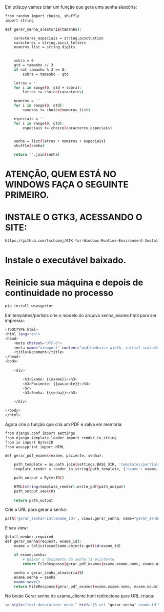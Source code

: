 Em utils.py vamos criar um função que gera uma senha aleatória:
```bash
from random import choice, shuffle
import string

def gerar_senha_aleatoria(tamanho):

    caracteres_especiais = string.punctuation   
    caracteres = string.ascii_letters
    numeros_list = string.digits

    
    sobra = 0
    qtd = tamanho // 3
    if not tamanho % 3 == 0:
        sobra = tamanho - qtd

    letras = ''
    for i in range(0, qtd + sobra):
        letras += choice(caracteres)

    numeros = ''
    for i in range(0, qtd):
        numeros += choice(numeros_list)

    especiais = ''
    for i in range(0, qtd):
        especiais += choice(caracteres_especiais)

    
    senha = list(letras + numeros + especiais)
    shuffle(senha)

    return ''.join(senha)
```
# ATENÇÃO, QUEM ESTÁ NO WINDOWS FAÇA O SEGUINTE PRIMEIRO.

# INSTALE O GTK3, ACESSANDO O SITE:

```bash
https://github.com/tschoonj/GTK-for-Windows-Runtime-Environment-Installer/releases
```

# Instale o executável baixado.

# Reinicie sua máquina e depois de continuidade no processo

```bash
pip install weasyprint
```


Em templates/partials crie o modelo do arquivo senha_exame.html para ser impresso:
```bash
<!DOCTYPE html>
<html lang="en">
<head>
    <meta charset="UTF-8">
    <meta name="viewport" content="width=device-width, initial-scale=1.0">
    <title>Document</title>
</head>
<body>
    
    <div>

        <h3>Exame: {{exame}}</h3>
        <h3>Paciente: {{paciente}}</h3>
        <hr>
        <h3>Senha: {{senha}}</h3>

    </div>

</body>
</html>
```

Agora crie a função que cria um PDF e salva em memória:
```bash
from django.conf import settings
from django.template.loader import render_to_string
from io import BytesIO
from weasyprint import HTML

def gerar_pdf_exames(exame, paciente, senha):

    path_template = os.path.join(settings.BASE_DIR, 'templates/partials/senha_exame.html')
    template_render = render_to_string(path_template, {'exame': exame, 'paciente': paciente, 'senha': senha})

    path_output = BytesIO()

    HTML(string=template_render).write_pdf(path_output)
    path_output.seek(0)
    
    return path_output
```

Crie a URL para gerar a senha:
```bash
path('gerar_senha/<int:exame_id>', views.gerar_senha, name="gerar_senha"),
```
E seu view:
```bash
@staff_member_required 
def gerar_senha(request, exame_id):
    exame = SolicitacaoExame.objects.get(id=exame_id)

    if exame.senha:
        # Baixar o documento da senha já existente
        return FileResponse(gerar_pdf_exames(exame.exame.nome, exame.usuario, exame.senha), filename="token.pdf")
    
    senha = gerar_senha_aleatoria(9)
    exame.senha = senha
    exame.save()
    return FileResponse(gerar_pdf_exames(exame.exame.nome, exame.usuario, exame.senha), filename="token.pdf")
```

No botão Gerar senha de exame_cliente.html redireciona para URL criada:
```bash
<a style="text-decoration: none;" href="{% url "gerar_senha" exame.id %}" class="btn-secundario">Gerar senha</a>
```
